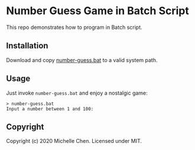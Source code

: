 # Number Guess Game in Batch Script

This repo demonstrates how to program in Batch script.

## Installation

Download and copy [number-guess.bat](/number-guess.bat) to a valid system path.

## Usage

Just invoke `number-guess.bat` and enjoy a nostalgic game:

```
> number-guess.bat
Input a number between 1 and 100:
```

## Copyright

Copyright (c) 2020 Michelle Chen. Licensed under MIT.
